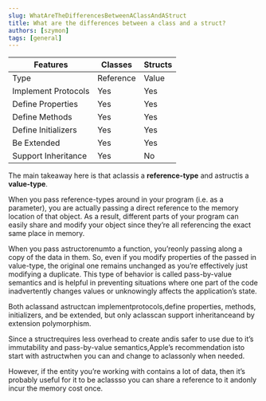 ```yaml
---
slug: WhatAreTheDifferencesBetweenAClassAndAStruct
title: What are the differences between a class and a struct?
authors: [szymon]
tags: [general]
---
```



| Features               | Classes     | Structs |
|------------------------|-------------|---------|
| Type                   | Reference   | Value   |
| Implement Protocols    | Yes         | Yes     |
| Define Properties      | Yes         | Yes     |
| Define Methods         | Yes         | Yes     |
| Define Initializers    | Yes         | Yes     |
| Be Extended            | Yes         | Yes     |
| Support Inheritance    | Yes         | No      |

The main takeaway here is that aclassis a **reference-type** and astructis a **value-type**.

When you pass reference-types around in your program (i.e. as a parameter), you are actually passing a direct reference to the memory location of that object. As a result, different parts of your program can easily share and modify your object since they’re all referencing the exact same place in memory.

When you pass astructorenumto a function, you’reonly passing along a copy of the data in them. So, even if you modify properties of the passed in value-type, the original one remains unchanged as you’re effectively just modifying a duplicate. This type of behavior is called pass-by-value semantics and is helpful in preventing situations where one part of the code inadvertently changes values or unknowingly affects the application’s state.

Both aclassand astructcan implementprotocols,define properties, methods, initializers, and be extended, but only aclasscan support inheritanceand by extension polymorphism.

Since a structrequires less overhead to create andis safer to use due to it’s immutability and pass-by-value semantics,Apple’s recommendation isto start with astructwhen you can and change to aclassonly when needed.

However, if the entity you’re working with contains a lot of data, then it’s probably useful for it to be aclassso you can share a reference to it andonly incur the memory cost once.
